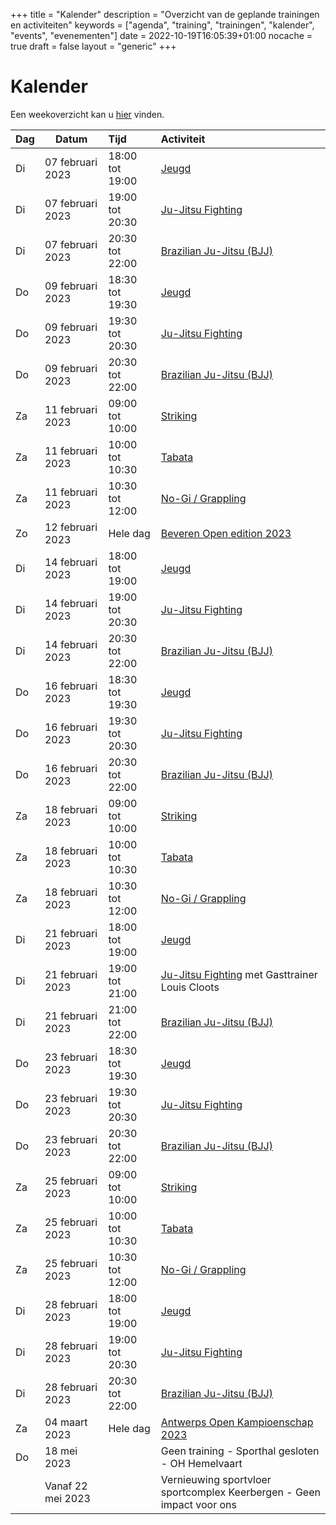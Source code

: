 +++
title = "Kalender"
description = "Overzicht van de geplande trainingen en activiteiten"
keywords = ["agenda", "training", "trainingen", "kalender", "events", "evenementen"]
date = 2022-10-19T16:05:39+01:00
nocache = true
draft = false
layout = "generic"
+++

# Kalender

Een weekoverzicht kan u [hier](/trainingen) vinden.
    
| Dag | Datum             | Tijd            | Activiteit                                                                                                                                                  |
|-----|-------------------|:----------------|:------------------------------------------------------------------------------------------------------------------------------------------------------------|
| Di  | 07 februari 2023  | 18:00 tot 19:00 | [Jeugd](/jeugd)                                                                                                                                             |
| Di  | 07 februari 2023  | 19:00 tot 20:30 | [Ju-Jitsu Fighting](/fighting)                                                                                                                              |
| Di  | 07 februari 2023  | 20:30 tot 22:00 | [Brazilian Ju-Jitsu (BJJ)](/bjj)                                                                                                                            |
| Do  | 09 februari 2023  | 18:30 tot 19:30 | [Jeugd](/jeugd)                                                                                                                                             |
| Do  | 09 februari 2023  | 19:30 tot 20:30 | [Ju-Jitsu Fighting](/fighting)                                                                                                                              |
| Do  | 09 februari 2023  | 20:30 tot 22:00 | [Brazilian Ju-Jitsu (BJJ)](/bjj)                                                                                                                            |
| Za  | 11 februari 2023  | 09:00 tot 10:00 | [Striking](/striking)                                                                                                                                       |
| Za  | 11 februari 2023  | 10:00 tot 10:30 | [Tabata](/tabata)                                                                                                                                           |
| Za  | 11 februari 2023  | 10:30 tot 12:00 | [No-Gi / Grappling](/grappling)                                                                                                                             |
| Zo  | 12 februari 2023  | Hele dag        | [Beveren Open edition 2023](https://www.sportdata.org/ju-jitsu/set-online/veranstaltung_info_main.php?active_menu=calendar&vernr=459#a_eventhead)           |
| Di  | 14 februari 2023  | 18:00 tot 19:00 | [Jeugd](/jeugd)                                                                                                                                             |
| Di  | 14 februari 2023  | 19:00 tot 20:30 | [Ju-Jitsu Fighting](/fighting)                                                                                                                              |
| Di  | 14 februari 2023  | 20:30 tot 22:00 | [Brazilian Ju-Jitsu (BJJ)](/bjj)                                                                                                                            |
| Do  | 16 februari 2023  | 18:30 tot 19:30 | [Jeugd](/jeugd)                                                                                                                                             |
| Do  | 16 februari 2023  | 19:30 tot 20:30 | [Ju-Jitsu Fighting](/fighting)                                                                                                                              |
| Do  | 16 februari 2023  | 20:30 tot 22:00 | [Brazilian Ju-Jitsu (BJJ)](/bjj)                                                                                                                            |
| Za  | 18 februari 2023  | 09:00 tot 10:00 | [Striking](/striking)                                                                                                                                       |
| Za  | 18 februari 2023  | 10:00 tot 10:30 | [Tabata](/tabata)                                                                                                                                           |
| Za  | 18 februari 2023  | 10:30 tot 12:00 | [No-Gi / Grappling](/grappling)                                                                                                                             |
| Di  | 21 februari 2023  | 18:00 tot 19:00 | [Jeugd](/jeugd)                                                                                                                                             |
| Di  | 21 februari 2023  | 19:00 tot 21:00 | [Ju-Jitsu Fighting](/fighting) met Gasttrainer Louis Cloots                                                                                                 |
| Di  | 21 februari 2023  | 21:00 tot 22:00 | [Brazilian Ju-Jitsu (BJJ)](/bjj)                                                                                                                            |
| Do  | 23 februari 2023  | 18:30 tot 19:30 | [Jeugd](/jeugd)                                                                                                                                             |
| Do  | 23 februari 2023  | 19:30 tot 20:30 | [Ju-Jitsu Fighting](/fighting)                                                                                                                              |
| Do  | 23 februari 2023  | 20:30 tot 22:00 | [Brazilian Ju-Jitsu (BJJ)](/bjj)                                                                                                                            |
| Za  | 25 februari 2023  | 09:00 tot 10:00 | [Striking](/striking)                                                                                                                                       |
| Za  | 25 februari 2023  | 10:00 tot 10:30 | [Tabata](/tabata)                                                                                                                                           |
| Za  | 25 februari 2023  | 10:30 tot 12:00 | [No-Gi / Grappling](/grappling)                                                                                                                             |
| Di  | 28 februari 2023  | 18:00 tot 19:00 | [Jeugd](/jeugd)                                                                                                                                             |
| Di  | 28 februari 2023  | 19:00 tot 20:30 | [Ju-Jitsu Fighting](/fighting)                                                                                                                              |
| Di  | 28 februari 2023  | 20:30 tot 22:00 | [Brazilian Ju-Jitsu (BJJ)](/bjj)                                                                                                                            |
| Za  | 04 maart 2023     | Hele dag        | [Antwerps Open Kampioenschap 2023](https://www.sportdata.org/ju-jitsu/set-online/veranstaltung_info_main.php?active_menu=calendar&vernr=373#a_eventheadend) |
| Do  | 18 mei 2023       |                 | Geen training - Sporthal gesloten - OH Hemelvaart                                                                                                           |
|     | Vanaf 22 mei 2023 |                 | Vernieuwing sportvloer sportcomplex Keerbergen - Geen impact voor ons                                                                                       |